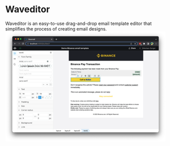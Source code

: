 # Waveditor

Waveditor is an easy-to-use drag-and-drop email template editor that simplifies the process of creating email designs.
![Demo screenshot](./screenshot.png)
